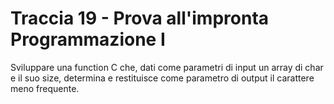 # Traccia 19 - Prova all'impronta Programmazione I #

Sviluppare una function C che, dati come parametri di input un array di char e il suo size, determina e restituisce come parametro di output il carattere meno frequente.
